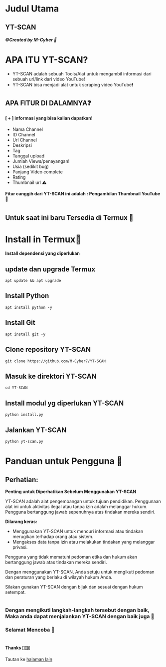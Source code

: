 # Judul Utama
## YT-SCAN
##### ©Created by M-Cyber 🔐

# APA ITU YT-SCAN?
* YT-SCAN adalah sebuah Tools/Alat untuk mengambil informasi dari sebuah url/link dari video YouTube!
* YT-SCAN bisa menjadi alat untuk scraping video YouTube❗
## APA FITUR DI DALAMNYA❓
#### [ + ] informasi yang bisa kalian dapatkan!
* Nama Channel
* ID Channel 
* Url Channel 
* Deskripsi
* Tag
* Tanggal upload 
* Jumlah Views/penayangan!
* Usia (sedikit bug)
* Panjang Video complete
* Rating
* Thumbnail url ⚠️
#### Fitur canggih dari YT-SCAN ini adalah : Pengambilan Thumbnail YouTube 🤫
#
## Untuk saat ini baru Tersedia di Termux 🙁
#
#
# Install in Termux🤖
#### Install dependensi yang diperlukan 
## update dan upgrade Termux 
```
apt update && apt upgrade
```
## Install Python 
```
apt install python -y 
```
## Install Git
```
apt install git -y 
```
## Clone repository YT-SCAN 
```
git clone https://github.com/M-Cyber7/YT-SCAN
```
## Masuk ke direktori YT-SCAN 
```
cd YT-SCAN
```
## Install modul yg diperlukan YT-SCAN 
```
python install.py
```
## Jalankan YT-SCAN 
```
python yt-scan.py
```
#
#
# Panduan untuk Pengguna 🔐

## Perhatian: 
**Penting untuk Diperhatikan Sebelum Menggunakan YT-SCAN**

YT-SCAN adalah alat pengembangan untuk tujuan pendidikan. Penggunaan alat ini untuk aktivitas ilegal atau tanpa izin adalah melanggar hukum. Pengguna bertanggung jawab sepenuhnya atas tindakan mereka sendiri.

**Dilarang keras:**
- Menggunakan YT-SCAN untuk mencuri informasi atau tindakan merugikan terhadap orang atau sistem.
- Mengakses data tanpa izin atau melakukan tindakan yang melanggar privasi.

Pengguna yang tidak mematuhi pedoman etika dan hukum akan bertanggung jawab atas tindakan mereka sendiri.

Dengan menggunakan YT-SCAN, Anda setuju untuk mengikuti pedoman dan peraturan yang berlaku di wilayah hukum Anda.

Silakan gunakan YT-SCAN dengan bijak dan sesuai dengan hukum setempat.
#
### Dengan mengikuti langkah-langkah tersebut dengan baik, Maka anda dapat menjalankan YT-SCAN dengan baik juga 🔐
### Selamat Mencoba 🚀
#
#
#### Thanks 🇮🇩
Tautan ke [halaman lain](URL)

